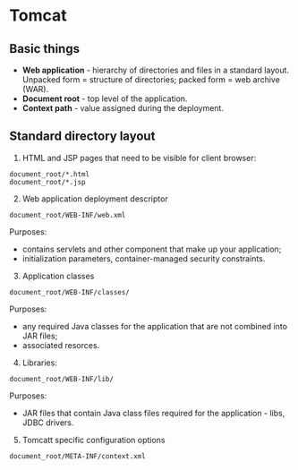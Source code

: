 # Tomcat

## Basic things
* **Web application** - hierarchy of directories and files in a standard layout. Unpacked form = structure of directories; packed form = web archive (WAR).
* **Document root** - top level of the application.
* **Context path** - value assigned during the deployment.

## Standard directory layout
1. HTML and JSP pages that need to be visible for client browser:
```
document_root/*.html
document_root/*.jsp
```
2. Web application deployment descriptor
```
document_root/WEB-INF/web.xml
```

Purposes:
* contains servlets and other component that make up your application;
* initialization parameters, container-managed security constraints.

3. Application classes
```
document_root/WEB-INF/classes/
```

Purposes:
* any required Java classes for the application that are not combined into JAR files;
* associated resorces.

4. Libraries:
```
document_root/WEB-INF/lib/
```

Purposes:
* JAR files that contain Java class files required for the application - libs, JDBC drivers.

5. Tomcatt specific configuration options
```
document_root/META-INF/context.xml
```
